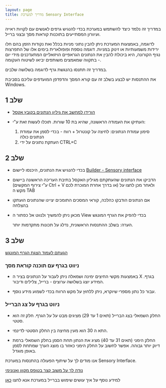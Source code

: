 ```yaml
---
layout: page
title: מדריך למערכת Sensory Interface
---
```



במדריך זה נלמד כיצד להשתמש במערכת בכדי להנגיש גרפים לאנשים עם לקויות ראייה ועיוורון המסתייעים בתוכנות קוראות מסך ובצגי ברייל.


לדוגמה, באמצעות המערכת ניתן להבין נתוני מניות בכלל ואת נקודות הזמן בהם חלו ירידות משמעותיות או זינוק במניות. דוגמה נוספת ופופולארית בימים אלו של התפרצות נגיף הקורונה, היא ביכולת להבין את הנתונים הגראפיים הויזואליים המתעדכנים מידי יום - בתקווה שמאמצים משותפים יביאו לשיטוח העקומה.


במדריך זה תתנסו בהנגשת גרף לדוגמה בשלושה שלבים.


את ההתנסות יש לבצע בשלב זה עם קורא המסך והדפדפן המועדפים עליכם בסביבת Windows.


## שלב 1


- [הורידו למחשב את גיליון הנתונים בקובץ אקסל](http://sensoryinterface.com/assets/tutorial_data/tutorial_data.xlsx)

- העתיקו את העמודה הראשונה, שהיא בת 10 שורות. תוכלו לעשות זאת ע"י:

  1. סימון עמודת הנתונים: לחיצה על קונטרול + רווח - בכדי לסמן את עמודת הנתונים כולה
  2. העתקת נתונים על ידי CTRL+C


## שלב 2


- בכדי להנגיש את הנתונים, היכנסו ליישום [Builder - Sensory interface](https://sensoryinterface.com/builder/index.html)

- הדביקו את הנתונים שהעתקתם מגיליון האקסל בתיבת העריכה הראשונה ביישום (ע"י צירוף המקשים Ctrl + V או בדרך אחרת המוכרת לכם) ולאחר מכן לחצו על מקש ה TAB

- אם הנתונים הודבקו כהלכה, קוראי המסכים התומכים יציינו שהנתונים הועתקו בהצלחה

- מכאן ניתן להמשיך ולנווט אל כפתור ה View  בכדי להפיק את הגרף המונגש

  הערה: בשלב ההתנסות הראשונית, נדלג על תכונות מתקדמות יותר.


## שלב 3


[הגעתם לעמוד הצגת הגרף המונגש](https://sensoryinterface.com/view/index.html?data=0%090%0920%0960%09100%09100%0960%0920%090%090&minValue=0&maxValue=100&instrumentType=synthesizer&ttsName=Google%20US%20English)


### ניווט בגרף עם תוכנה קוראת מסך


- באמצעות מקשי החיצים ימינה ושמאלה ניתן לעבור על הנתונים בציר ה X בגרף. המידע יוצג בשלושה ערוצים - ברייל, צלילים ודיבור.

- עבור כל נתון מספרי שיוקרא, ניתן ללחוץ על מקש הרווח בכדי לשמוע מידע נוסף.


### ניווט בגרף על צג הברייל


- החלק השמאלי בצג הברייל (תאים 1 עד 29) מציגים מבט על על הגרף. חלק זה הוא סטטי.

- התא ה 30 הוא מעין מחיצה בין החלק הסטטי לדינמי.

- החלק הימני (תאים 31 עד 40) מציג את הנתון תחת הסמן בחלק השמאלי ברמת דיוק יותר גבוהה. אפשר לחשוב על החלק הימני כאזור בו מוצג הערך שמתחת לסמן באופן מוגדל.


אנו מודים לך על שיתוף הפעולה בהתנסות במערכת Sensory Interface.


[נודה לך על משוב קצר בטופס מקוון ואנונימי](https://docs.google.com/forms/d/e/1FAIpQLSfaYX_axRDfrM_BCRNiwsQMA5PHyPG_gkLeUyNZJXCSdbCILg/viewform)


למידע נוסף על איך עושים שימוש בברייל במערכת אנא לחצו [כאן](tutorial_braille_he.html)
